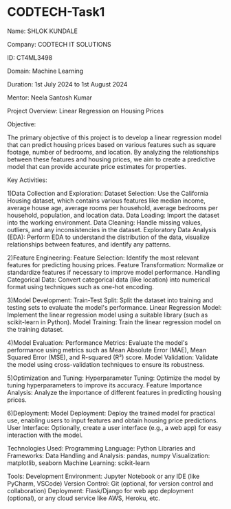 # CODTECH-Task1
Name: SHLOK KUNDALE

Company: CODTECH IT SOLUTIONS

ID: CT4ML3498

Domain: Machine Learning

Duration: 1st July 2024 to 1st August 2024

Mentor: Neela Santosh Kumar

Project Overview: Linear Regression on Housing Prices

Objective:

The primary objective of this project is to develop a linear regression model that can predict housing prices based on various features such as square footage, number of bedrooms, and location. By analyzing the relationships between these features and housing prices, we aim to create a predictive model that can provide accurate price estimates for properties.

Key Activities:

1)Data Collection and Exploration:
Dataset Selection: Use the California Housing dataset, which contains various features like median income, average house age, average rooms per household, average bedrooms per household, population, and location data.
Data Loading: Import the dataset into the working environment.
Data Cleaning: Handle missing values, outliers, and any inconsistencies in the dataset.
Exploratory Data Analysis (EDA): Perform EDA to understand the distribution of the data, visualize relationships between features, and identify any patterns.

2)Feature Engineering:
Feature Selection: Identify the most relevant features for predicting housing prices.
Feature Transformation: Normalize or standardize features if necessary to improve model performance.
Handling Categorical Data: Convert categorical data (like location) into numerical format using techniques such as one-hot encoding.

3)Model Development:
Train-Test Split: Split the dataset into training and testing sets to evaluate the model's performance.
Linear Regression Model: Implement the linear regression model using a suitable library (such as scikit-learn in Python).
Model Training: Train the linear regression model on the training dataset.

4)Model Evaluation:
Performance Metrics: Evaluate the model's performance using metrics such as Mean Absolute Error (MAE), Mean Squared Error (MSE), and R-squared (R²) score.
Model Validation: Validate the model using cross-validation techniques to ensure its robustness.

5)Optimization and Tuning:
Hyperparameter Tuning: Optimize the model by tuning hyperparameters to improve its accuracy.
Feature Importance Analysis: Analyze the importance of different features in predicting housing prices.

6)Deployment:
Model Deployment: Deploy the trained model for practical use, enabling users to input features and obtain housing price predictions.
User Interface: Optionally, create a user interface (e.g., a web app) for easy interaction with the model.

Technologies Used:
Programming Language: Python
Libraries and Frameworks:
Data Handling and Analysis: pandas, numpy
Visualization: matplotlib, seaborn
Machine Learning: scikit-learn

Tools:
Development Environment: Jupyter Notebook or any IDE (like PyCharm, VSCode)
Version Control: Git (optional, for version control and collaboration)
Deployment: Flask/Django for web app deployment (optional), or any cloud service like AWS, Heroku, etc.
